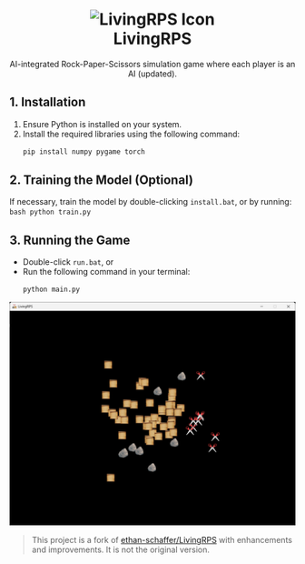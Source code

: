 <h1 align="center">
    <img src="icon.ico" alt="LivingRPS Icon" width="50">
    <br>LivingRPS
</h1>

<p align="center">AI-integrated Rock-Paper-Scissors simulation game where each player is an AI (updated).</p>

## 1. Installation

1. Ensure Python is installed on your system.
2. Install the required libraries using the following command:
    ```bash
    pip install numpy pygame torch
    ```

## 2. Training the Model (Optional)

If necessary, train the model by double-clicking `install.bat`, or by running:
    ```bash
    python train.py
    ```

## 3. Running the Game

- Double-click `run.bat`, or
- Run the following command in your terminal:
    ```bash
    python main.py
    ```

![Game Demo](demo.png)

> This project is a fork of [ethan-schaffer/LivingRPS](https://github.com/ethan-schaffer/LivingRPS) with enhancements and improvements. It is not the original version.